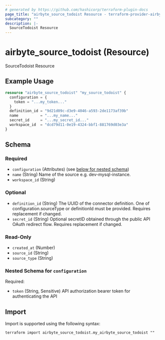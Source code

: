 ```yaml
---
# generated by https://github.com/hashicorp/terraform-plugin-docs
page_title: "airbyte_source_todoist Resource - terraform-provider-airbyte"
subcategory: ""
description: |-
  SourceTodoist Resource
---
```


# airbyte_source_todoist (Resource)

SourceTodoist Resource

## Example Usage

```terraform
resource "airbyte_source_todoist" "my_source_todoist" {
  configuration = {
    token = "...my_token..."
  }
  definition_id = "9d21d09c-d3e9-4046-a593-2de1173af39b"
  name          = "...my_name..."
  secret_id     = "...my_secret_id..."
  workspace_id  = "dcd79d11-0e19-4324-bbf1-881769d03e3a"
}
```

<!-- schema generated by tfplugindocs -->
## Schema

### Required

- `configuration` (Attributes) (see [below for nested schema](#nestedatt--configuration))
- `name` (String) Name of the source e.g. dev-mysql-instance.
- `workspace_id` (String)

### Optional

- `definition_id` (String) The UUID of the connector definition. One of configuration.sourceType or definitionId must be provided. Requires replacement if changed.
- `secret_id` (String) Optional secretID obtained through the public API OAuth redirect flow. Requires replacement if changed.

### Read-Only

- `created_at` (Number)
- `source_id` (String)
- `source_type` (String)

<a id="nestedatt--configuration"></a>
### Nested Schema for `configuration`

Required:

- `token` (String, Sensitive) API authorization bearer token for authenticating the API

## Import

Import is supported using the following syntax:

```shell
terraform import airbyte_source_todoist.my_airbyte_source_todoist ""
```
